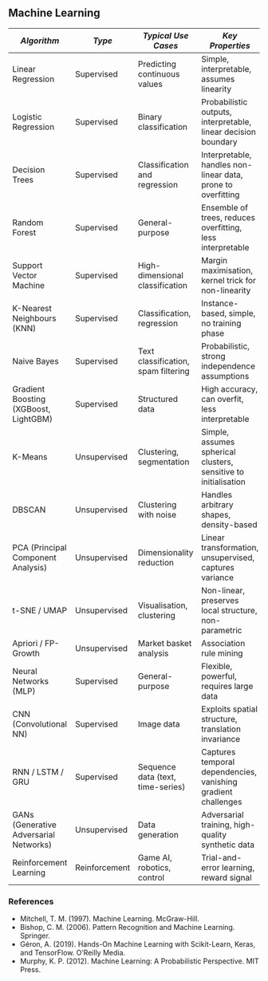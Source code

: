 
## Machine Learning

| *Algorithm*                | *Type*           | *Typical Use Cases*              | *Key Properties*                                                |
|----------------------------|------------------|----------------------------------|-----------------------------------------------------------------|
| Linear Regression          | Supervised       | Predicting continuous values     | Simple, interpretable, assumes linearity                        |
| Logistic Regression        | Supervised       | Binary classification            | Probabilistic outputs, interpretable, linear decision boundary  |
| Decision Trees             | Supervised       | Classification and regression    | Interpretable, handles non-linear data, prone to overfitting    |
| Random Forest              | Supervised       | General-purpose                  | Ensemble of trees, reduces overfitting, less interpretable      |
| Support Vector Machine     | Supervised       | High-dimensional classification  | Margin maximisation, kernel trick for non-linearity             |
| K-Nearest Neighbours (KNN)  | Supervised       | Classification, regression       | Instance-based, simple, no training phase                       |
| Naive Bayes                | Supervised       | Text classification, spam filtering | Probabilistic, strong independence assumptions               |
| Gradient Boosting (XGBoost, LightGBM) | Supervised | Structured data             | High accuracy, can overfit, less interpretable                  |
| K-Means                    | Unsupervised     | Clustering, segmentation         | Simple, assumes spherical clusters, sensitive to initialisation |
| DBSCAN                     | Unsupervised     | Clustering with noise            | Handles arbitrary shapes, density-based                         |
| PCA (Principal Component Analysis) | Unsupervised | Dimensionality reduction     | Linear transformation, unsupervised, captures variance          |
| t-SNE / UMAP               | Unsupervised     | Visualisation, clustering        | Non-linear, preserves local structure, non-parametric           |
| Apriori / FP-Growth        | Unsupervised     | Market basket analysis           | Association rule mining                                         |
| Neural Networks (MLP)      | Supervised       | General-purpose                  | Flexible, powerful, requires large data                         |
| CNN (Convolutional NN)     | Supervised       | Image data                       | Exploits spatial structure, translation invariance              |
| RNN / LSTM / GRU           | Supervised       | Sequence data (text, time-series)| Captures temporal dependencies, vanishing gradient challenges   |
| GANs (Generative Adversarial Networks) | Unsupervised | Data generation          | Adversarial training, high-quality synthetic data               |
| Reinforcement Learning     | Reinforcement    | Game AI, robotics, control       | Trial-and-error learning, reward signal                         |

### References
- Mitchell, T. M. (1997). Machine Learning. McGraw-Hill.
- Bishop, C. M. (2006). Pattern Recognition and Machine Learning. Springer.
- Géron, A. (2019). Hands-On Machine Learning with Scikit-Learn, Keras, and TensorFlow. O’Reilly Media.
- Murphy, K. P. (2012). Machine Learning: A Probabilistic Perspective. MIT Press.
